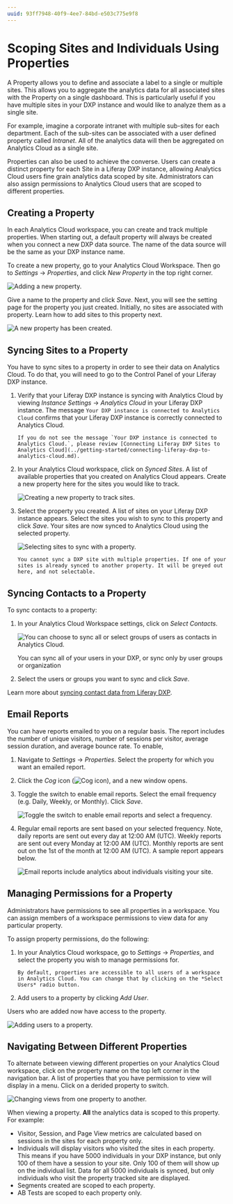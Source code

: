 ```yaml
---
uuid: 93ff7948-40f9-4ee7-84bd-e503c775e9f8
---
```

# Scoping Sites and Individuals Using Properties

A Property allows you to define and associate a label to a single or multiple sites. This allows you to aggregate the analytics data for all associated sites with the Property on a single dashboard. This is particularly useful if you have multiple sites in your DXP instance and would like to analyze them as a single site.

For example, imagine a corporate intranet with multiple sub-sites for each department. Each of the sub-sites can be associated with a user defined property called *Intranet*. All of the analytics data will then be aggregated on Analytics Cloud as a single site.

Properties can also be used to achieve the converse. Users can create a distinct property for each Site in a Liferay DXP instance, allowing Analytics Cloud users fine grain analytics data scoped by site. Administrators can also assign permissions to Analytics Cloud users that are scoped to different properties.

## Creating a Property

In each Analytics Cloud workspace, you can create and track multiple properties. When starting out, a default property will always be created when you connect a new DXP data source. The name of the data source will be the same as your DXP instance name.

To create a new property, go to your Analytics Cloud Workspace. Then go to *Settings* &rarr; *Properties*, and click *New Property* in the top right corner.

![Adding a new property.](scoping-sites-and-individuals-using-properties/images/01.png)

Give a name to the property and click *Save*. Next, you will see the setting page for the property you just created. Initially, no sites are associated with property. Learn how to add sites to this property next.

![A new property has been created.](scoping-sites-and-individuals-using-properties/images/02.png)

## Syncing Sites to a Property

You have to sync sites to a property in order to see their data on Analytics Cloud. To do that, you will need to go to the Control Panel of your Liferay DXP instance.

1. Verify that your Liferay DXP instance is syncing with Analytics Cloud by viewing *Instance Settings* &rarr; *Analytics Cloud* in your Liferay DXP instance. The message `Your DXP instance is connected to Analytics Cloud` confirms that your Liferay DXP instance is correctly connected to Analytics Cloud.

    ```{important}
    If you do not see the message `Your DXP instance is connected to Analytics Cloud.`, please review [Connecting Liferay DXP Sites to Analytics Cloud](../getting-started/connecting-liferay-dxp-to-analytics-cloud.md).
    ```

1. In your Analytics Cloud workspace, click on *Synced Sites*. A list of available properties that you created on Analytics Cloud appears. Create a new property here for the sites you would like to track.

    ![Creating a new property to track sites.](scoping-sites-and-individuals-using-properties/images/03.png)

1. Select the property you created. A list of sites on your Liferay DXP instance appears. Select the sites you wish to sync to this property and click *Save*. Your sites are now synced to Analytics Cloud using the selected property.

    ![Selecting sites to sync with a property.](scoping-sites-and-individuals-using-properties/images/04.png)

    ```{important}
    You cannot sync a DXP site with multiple properties. If one of your sites is already synced to another property. It will be greyed out here, and not selectable.
    ```

## Syncing Contacts to a Property

To sync contacts to a property:

1. In your Analytics Cloud Workspace settings, click on *Select Contacts*.

    ![You can choose to sync all or select groups of users as contacts in Analytics Cloud.](scoping-sites-and-individuals-using-properties/images/05.png)

    You can sync all of your users in your DXP, or sync only by user groups or organization

1. Select the users or groups you want to sync and click *Save*.

Learn more about [syncing contact data from Liferay DXP](../getting-started/connecting-liferay-dxp-to-analytics-cloud.md).

## Email Reports

You can have reports emailed to you on a regular basis. The report includes the number of unique visitors, number of sessions per visitor, average session duration, and average bounce rate. To enable,

1. Navigate to *Settings* &rarr; *Properties*. Select the property for which you want an emailed report.

1. Click the *Cog* icon (![Cog icon](../images/icon-cog-2.png)), and a new window opens.

1. Toggle the switch to enable email reports. Select the email frequency (e.g. Daily, Weekly, or Monthly). Click *Save*.

   ![Toggle the switch to enable email reports and select a frequency.](./scoping-sites-and-individuals-using-properties/images/06.png)

1. Regular email reports are sent based on your selected frequency. Note, daily reports are sent out every day at 12:00 AM (UTC). Weekly reports are sent out every Monday at 12:00 AM (UTC). Monthly reports are sent out on the 1st of the month at 12:00 AM (UTC). A sample report appears below.

   ![Email reports include analytics about individuals visiting your site.](./scoping-sites-and-individuals-using-properties/images/07.png)

## Managing Permissions for a Property

Administrators have permissions to see all properties in a workspace. You can assign members of a workspace permissions to view data for any particular property.

To assign property permissions, do the following:

1. In your Analytics Cloud workspace, go to *Settings* &rarr; *Properties*, and select the property you wish to manage permissions for.

   ```{note}
   By default, properties are accessible to all users of a workspace in Analytics Cloud. You can change that by clicking on the *Select Users* radio button.
   ```

1. Add users to a property by clicking *Add User*.

Users who are added now have access to the property.

![Adding users to a property.](scoping-sites-and-individuals-using-properties/images/08.png)

## Navigating Between Different Properties

To alternate between viewing different properties on your Analytics Cloud workspace, click on the property name on the top left corner in the navigation bar. A list of properties that you have permission to view will display in a menu. Click on a derided property to switch.

![Changing views from one property to another.](scoping-sites-and-individuals-using-properties/images/09.png)

When viewing a property. **All** the analytics data is scoped to this property. For example:

* Visitor, Session, and Page View metrics are calculated based on sessions in the sites for each property only.
* Individuals will display visitors who visited the sites in each property. This means if you have 5000 individuals in your DXP instance, but only 100 of them have a session to your site. Only 100 of them will show up on the individual list. Data for all 5000 individuals is synced, but only individuals who visit the property tracked site are displayed.
* Segments created are scoped to each property.
* AB Tests are scoped to each property only.
